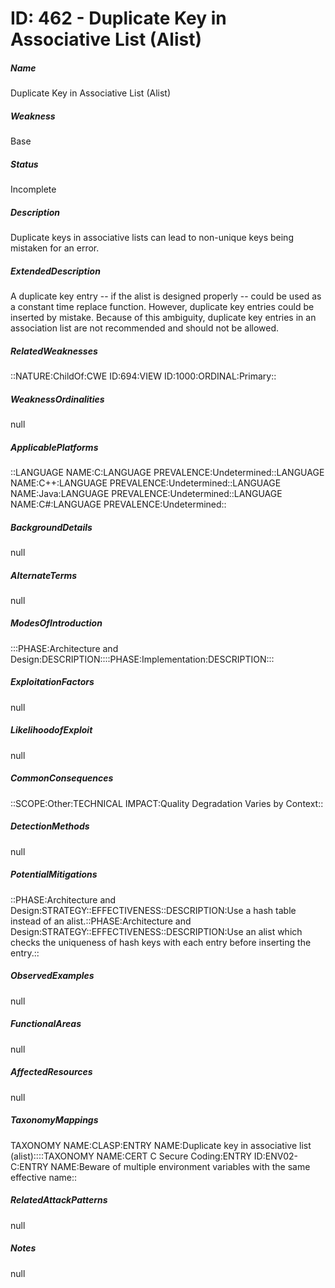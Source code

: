 # ID: 462 - Duplicate Key in Associative List (Alist)
<h5>Name</h5>Duplicate Key in Associative List (Alist)
<h5>Weakness</h5>Base
<h5>Status</h5>Incomplete
<h5>Description</h5>Duplicate keys in associative lists can lead to non-unique keys being mistaken for an error.
<h5>ExtendedDescription</h5>A duplicate key entry -- if the alist is designed properly -- could be used as a constant time replace function. However, duplicate key entries could be inserted by mistake. Because of this ambiguity, duplicate key entries in an association list are not recommended and should not be allowed.
<h5>RelatedWeaknesses</h5>::NATURE:ChildOf:CWE ID:694:VIEW ID:1000:ORDINAL:Primary::
<h5>WeaknessOrdinalities</h5>null
<h5>ApplicablePlatforms</h5>::LANGUAGE NAME:C:LANGUAGE PREVALENCE:Undetermined::LANGUAGE NAME:C++:LANGUAGE PREVALENCE:Undetermined::LANGUAGE NAME:Java:LANGUAGE PREVALENCE:Undetermined::LANGUAGE NAME:C#:LANGUAGE PREVALENCE:Undetermined::
<h5>BackgroundDetails</h5>null
<h5>AlternateTerms</h5>null
<h5>ModesOfIntroduction</h5>:::PHASE:Architecture and Design:DESCRIPTION::::PHASE:Implementation:DESCRIPTION:::
<h5>ExploitationFactors</h5>null
<h5>LikelihoodofExploit</h5>null
<h5>CommonConsequences</h5>::SCOPE:Other:TECHNICAL IMPACT:Quality Degradation Varies by Context::
<h5>DetectionMethods</h5>null
<h5>PotentialMitigations</h5>::PHASE:Architecture and Design:STRATEGY::EFFECTIVENESS::DESCRIPTION:Use a hash table instead of an alist.::PHASE:Architecture and Design:STRATEGY::EFFECTIVENESS::DESCRIPTION:Use an alist which checks the uniqueness of hash keys with each entry before inserting the entry.::
<h5>ObservedExamples</h5>null
<h5>FunctionalAreas</h5>null
<h5>AffectedResources</h5>null
<h5>TaxonomyMappings</h5>TAXONOMY NAME:CLASP:ENTRY NAME:Duplicate key in associative list (alist)::::TAXONOMY NAME:CERT C Secure Coding:ENTRY ID:ENV02-C:ENTRY NAME:Beware of multiple environment variables with the same effective name::
<h5>RelatedAttackPatterns</h5>null
<h5>Notes</h5>null

